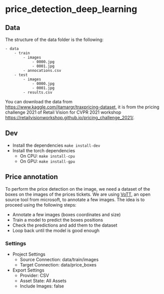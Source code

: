 # price_detection_deep_learning

## Data

The structure of the data folder is the following:
```
- data
    - train
        - images
            - 0000.jpg
            - 0001.jpg
        - annocations.csv
    - test
        - images
            - 0000.jpg
            - 0001.jpg
        - results.csv
```

You can download the data from https://www.kaggle.com/itamargr/traxpricing-dataset, it is from the pricing challenge 2021 of Retail Vision for CVPR 2021 workshop https://retailvisionworkshop.github.io/pricing_challenge_2021/.


## Dev

- Install the dependencies `make install-dev`
- Install the torch dependencies
    - On CPU: `make install-cpu`
    - On GPU: `make install-gpu`


## Price annotation

To perform the price detection on the image, we need a dataset of the boxes on the images of the prices tickets.
We are using [VoTT](https://github.com/microsoft/VoTT), an open source tool from microsoft, to annotate a few images.
The idea is to proceed using the following steps:
- Annotate a few images (boxes coordinates and size)
- Train a model to predict the boxes positions
- Check the predictions and add them to the dataset
- Loop back until the model is good enough

### Settings
- Project Settings
    - Source Connection: data/train/images
    - Target Connection: data/price_boxes
- Export Settings
    - Provider: CSV
    - Asset State: All Assets
    - Include Images: false
